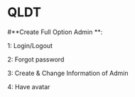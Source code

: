 # QLDT
#**Create Full Option Admin **:

1: Login/Logout

2: Forgot password

3: Create & Change Information of Admin

4: Have avatar
